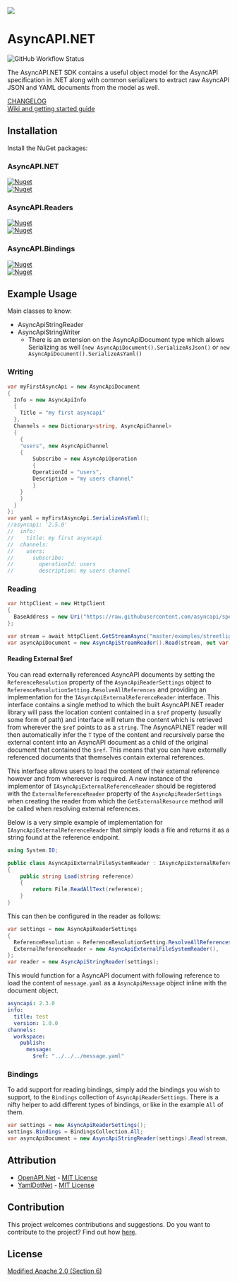 ![](docs/lego-async-mark.drawio.png)

# AsyncAPI.NET

![GitHub Workflow Status](https://img.shields.io/github/actions/workflow/status/LEGO/AsyncAPI.NET/ci.yml?label=Build%20%26%20Test&style=for-the-badge)  


The AsyncAPI.NET SDK contains a useful object model for the AsyncAPI specification in .NET along with common serializers to extract raw AsyncAPI JSON and YAML documents from the model as well.

[CHANGELOG](https://github.com/LEGO/AsyncAPI.NET/blob/main/CHANGELOG.md)  
[Wiki and getting started guide](https://github.com/LEGO/AsyncAPI.NET/wiki)

## Installation

Install the NuGet packages:
### AsyncAPI.NET
[![Nuget](https://img.shields.io/nuget/v/AsyncAPI.NET?label=AsyncAPI.NET&style=for-the-badge)](https://www.nuget.org/packages/AsyncAPI.NET/)  
[![Nuget](https://img.shields.io/nuget/vpre/AsyncAPI.NET?label=AsyncAPI.NET-Preview&style=for-the-badge)](https://www.nuget.org/packages/AsyncAPI.NET/)  

### AsyncAPI.Readers
[![Nuget](https://img.shields.io/nuget/v/AsyncAPI.NET.Readers?label=AsyncAPI.Readers&style=for-the-badge)](https://www.nuget.org/packages/AsyncAPI.NET.Readers/)  
[![Nuget](https://img.shields.io/nuget/vpre/AsyncAPI.NET.Readers?label=AsyncAPI.Readers-Preview&style=for-the-badge)](https://www.nuget.org/packages/AsyncAPI.NET.Readers/)  

### AsyncAPI.Bindings
[![Nuget](https://img.shields.io/nuget/v/AsyncAPI.NET.Bindings?label=AsyncAPI.Bindings&style=for-the-badge)](https://www.nuget.org/packages/AsyncAPI.NET.Bindings/)  
[![Nuget](https://img.shields.io/nuget/vpre/AsyncAPI.NET.Bindings?label=AsyncAPI.Bindings-Preview&style=for-the-badge)](https://www.nuget.org/packages/AsyncAPI.NET.Bindings/)  
## Example Usage

Main classes to know:

* AsyncApiStringReader
* AsyncApiStringWriter
  * There is an extension on the AsyncApiDocument type which allows Serializing as well (`new AsyncApiDocument().SerializeAsJson()` or `new AsyncApiDocument().SerializeAsYaml()`

### Writing

```csharp
var myFirstAsyncApi = new AsyncApiDocument
{
  Info = new AsyncApiInfo
  {
    Title = "my first asyncapi"
  },
  Channels = new Dictionary<string, AsyncApiChannel>
  {
    {
	"users", new AsyncApiChannel
	{
	    Subscribe = new AsyncApiOperation
	    {
		OperationId = "users",
		Description = "my users channel"
	    }
	}
    }
  }
};
var yaml = myFirstAsyncApi.SerializeAsYaml();
//asyncapi: '2.5.0'
//  info:
//    title: my first asyncapi
//  channels:
//    users:
//      subscribe:
//        operationId: users
//        description: my users channel
```

### Reading

```csharp
var httpClient = new HttpClient
{
  BaseAddress = new Uri("https://raw.githubusercontent.com/asyncapi/spec/"),
};

var stream = await httpClient.GetStreamAsync("master/examples/streetlights-kafka.yml");
var asyncApiDocument = new AsyncApiStreamReader().Read(stream, out var diagnostic);
```

#### Reading External $ref

You can read externally referenced AsyncAPI documents by setting the `ReferenceResolution` property of the `AsyncApiReaderSettings` object to `ReferenceResolutionSetting.ResolveAllReferences` and providing an implementation for the `IAsyncApiExternalReferenceReader` interface. This interface contains a single method to which the built AsyncAPI.NET reader library will pass the location content contained in a `$ref` property (usually some form of path) and interface will return the content which is retrieved from wherever the `$ref` points to as a `string`. The AsyncAPI.NET reader will then automatically infer the `T` type of the content and recursively parse the external content into an AsyncAPI document as a child of the original document that contained the `$ref`. This means that you can have externally referenced documents that themselves contain external references. 

This interface allows users to load the content of their external reference however and from whereever is required. A new instance of the implementor of `IAsyncApiExternalReferenceReader` should be registered with the `ExternalReferenceReader` property of the `AsyncApiReaderSettings` when creating the reader from which the `GetExternalResource` method will be called when resolving external references.

Below is a very simple example of implementation for `IAsyncApiExternalReferenceReader` that simply loads a file and returns it as a string found at the reference endpoint.
```csharp
using System.IO;

public class AsyncApiExternalFileSystemReader : IAsyncApiExternalReferenceReader
{
    public string Load(string reference)
    {
        return File.ReadAllText(reference);
    }
}
```

This can then be configured in the reader as follows:
```csharp
var settings = new AsyncApiReaderSettings
{
  ReferenceResolution = ReferenceResolutionSetting.ResolveAllReferences,
  ExternalReferenceReader = new AsyncApiExternalFileSystemReader(),
};
var reader = new AsyncApiStringReader(settings);
```

This would function for a AsyncAPI document with following reference to load the content of `message.yaml` as a `AsyncApiMessage` object inline with the document object.
```yaml
asyncapi: 2.3.0
info:
  title: test
  version: 1.0.0
channels:
  workspace:
    publish:
      message:
        $ref: "../../../message.yaml"
```

### Bindings
To add support for reading bindings, simply add the bindings you wish to support, to the `Bindings` collection of `AsyncApiReaderSettings`.
There is a nifty helper to add different types of bindings, or like in the example `All` of them.

```csharp
var settings = new AsyncApiReaderSettings();
settings.Bindings = BindingsCollection.All;
var asyncApiDocument = new AsyncApiStringReader(settings).Read(stream, out var diagnostic);
```

## Attribution

* [OpenAPI.Net](https://github.com/microsoft/OpenAPI.NET) - [MIT License](https://github.com/microsoft/OpenAPI.NET/blob/vnext/LICENSE)
* [YamlDotNet](https://github.com/aaubry/YamlDotNet) - [MIT License](https://github.com/aaubry/YamlDotNet/blob/master/LICENSE.txt)

## Contribution

This project welcomes contributions and suggestions.
Do you want to contribute to the project? Find out how [here](CONTRIBUTING.md).

## License
[Modified Apache 2.0 (Section 6)](https://github.com/LEGO/AsyncAPI.NET/blob/main/LICENSE)
